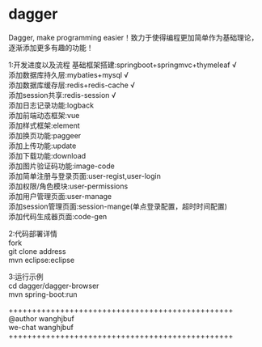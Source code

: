 # dagger
Dagger, make programming easier！致力于使得编程更加简单作为基础理论，逐渐添加更多有趣的功能！<br/>

1:开发进度以及流程
基础框架搭建:springboot+springmvc+thymeleaf √ <br/>
添加数据库持久层:mybaties+mysql √ <br/>
添加数据库缓存层:redis+redis-cache √ <br/>
添加session共享:redis-session √ <br/>
添加日志记录功能:logback <br/>
添加前端动态框架:vue <br/>
添加样式框架:element <br/>
添加换页功能:paggeer <br/>
添加上传功能:update <br/>
添加下载功能:download <br/>
添加图片验证码功能:image-code <br/>
添加简单注册与登录页面:user-regist,user-login <br/>
添加权限/角色模块:user-permissions <br/>
添加用户管理页面:user-manage <br/>
添加session管理页面:session-mange(单点登录配置，超时时间配置) <br/>
添加代码生成器页面:code-gen <br/>

2:代码部署详情<br/>
fork<br/>
git clone address<br/>
mvn eclipse:eclipse<br/>

3:运行示例<br/>
cd dagger/dagger-browser<br/>
mvn spring-boot:run<br/>

++++++++++++++++++++++++++++++++++++++++++++++++<br/>
@author wanghjbuf<br/>
we-chat wanghjbuf<br/>
++++++++++++++++++++++++++++++++++++++++++++++++<br/>

